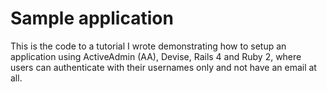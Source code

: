 # Sample application

This is the code to a tutorial I wrote demonstrating how to setup an application using ActiveAdmin (AA), Devise, Rails 4 and Ruby 2, where users can authenticate with their usernames only and not have an email at all.